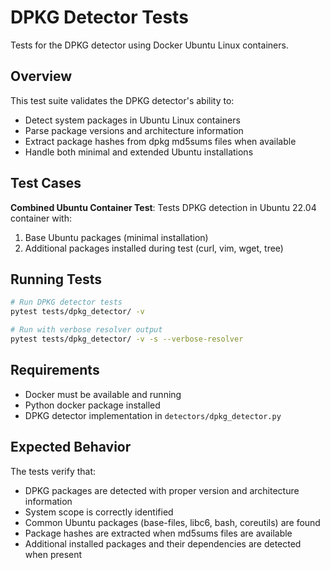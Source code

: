 # DPKG Detector Tests

Tests for the DPKG detector using Docker Ubuntu Linux containers.

## Overview

This test suite validates the DPKG detector's ability to:

- Detect system packages in Ubuntu Linux containers
- Parse package versions and architecture information
- Extract package hashes from dpkg md5sums files when available
- Handle both minimal and extended Ubuntu installations

## Test Cases

**Combined Ubuntu Container Test**: Tests DPKG detection in Ubuntu 22.04 container with:

1. Base Ubuntu packages (minimal installation)
2. Additional packages installed during test (curl, vim, wget, tree)

## Running Tests

```bash
# Run DPKG detector tests
pytest tests/dpkg_detector/ -v

# Run with verbose resolver output
pytest tests/dpkg_detector/ -v -s --verbose-resolver
```

## Requirements

- Docker must be available and running
- Python docker package installed
- DPKG detector implementation in `detectors/dpkg_detector.py`

## Expected Behavior

The tests verify that:

- DPKG packages are detected with proper version and architecture information
- System scope is correctly identified
- Common Ubuntu packages (base-files, libc6, bash, coreutils) are found
- Package hashes are extracted when md5sums files are available
- Additional installed packages and their dependencies are detected when present

